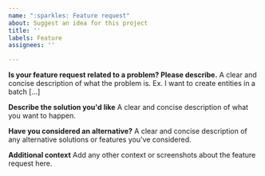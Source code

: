 ```yaml
---
name: ":sparkles: Feature request"
about: Suggest an idea for this project
title: ''
labels: Feature
assignees: ''

---
```


**Is your feature request related to a problem? Please describe.**
A clear and concise description of what the problem is. Ex. I want to create entities in a batch [...]

**Describe the solution you'd like**
A clear and concise description of what you want to happen.

**Have you considered an alternative?**
A clear and concise description of any alternative solutions or features you've considered.

**Additional context**
Add any other context or screenshots about the feature request here.
